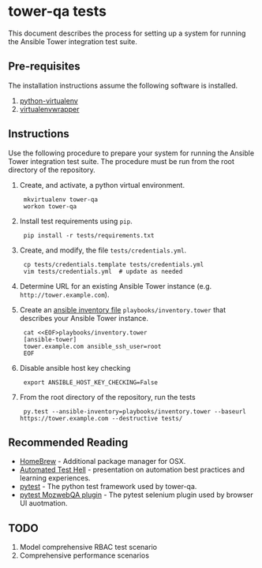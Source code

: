 # tower-qa tests

This document describes the process for setting up a system for running the
Ansible Tower integration test suite.

## Pre-requisites

The installation instructions assume the following software is installed.

1. [python-virtualenv](http://virtualenv.readthedocs.org)
2. [virtualenvwrapper](http://virtualenvwrapper.readthedocs.org)

## Instructions

Use the following procedure to prepare your system for running the Ansible
Tower integration test suite.  The procedure must be run from the root
directory of the repository.

1. Create, and activate, a python virtual environment.

        mkvirtualenv tower-qa
        workon tower-qa

2. Install test requirements using `pip`.

        pip install -r tests/requirements.txt

3. Create, and modify, the file `tests/credentials.yml`.

        cp tests/credentials.template tests/credentials.yml
        vim tests/credentials.yml  # update as needed

4. Determine URL for an existing Ansible Tower instance (e.g. `http://tower.example.com`).

5. Create an [ansible inventory file](http://docs.ansible.com/intro_inventory.html) `playbooks/inventory.tower` that describes your Ansible Tower instance.

        cat <<EOF>playbooks/inventory.tower
        [ansible-tower]
        tower.example.com ansible_ssh_user=root
        EOF

6. Disable ansible host key checking

        export ANSIBLE_HOST_KEY_CHECKING=False

7. From the root directory of the repository, run the tests

        py.test --ansible-inventory=playbooks/inventory.tower --baseurl https://tower.example.com --destructive tests/

## Recommended Reading

* [HomeBrew](http://brew.sh/) - Additional package manager for OSX.
* [Automated Test Hell](http://www.slideshare.net/wseliga/escaping-testhellxpdaysukraine2013) - presentation on automation best practices and learning experiences.
* [pytest](http://pytest.org/latest/) - The python test framework used by tower-qa.
* [pytest MozwebQA plugin](https://github.com/mozilla/pytest-mozwebqa) -  The pytest selenium plugin used by browser UI auotmation.

## TODO

1. Model comprehensive RBAC test scenario
1. Comprehensive performance scenarios
